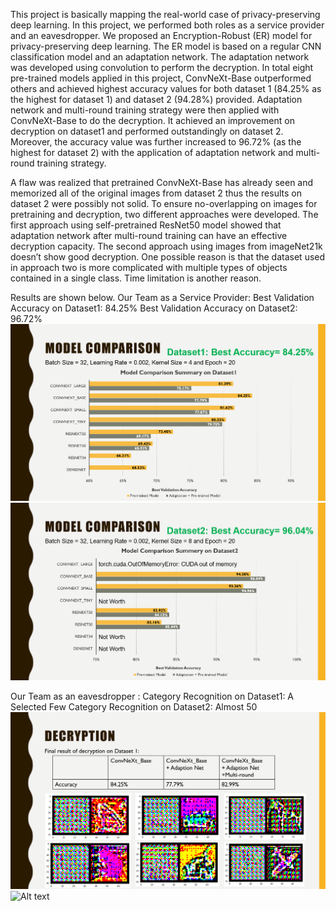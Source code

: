 This project is basically mapping the real-world case of privacy-preserving deep learning. In this project, we performed both roles as a service provider and an eavesdropper. We proposed an Encryption-Robust (ER) model for privacy-preserving deep learning. The ER model is based on a regular CNN classification model and an adaptation network. The adaptation network was developed using convolution to perform the decryption. In total eight pre-trained models applied in this project, ConvNeXt-Base outperformed others and achieved highest accuracy values for both dataset 1 (84.25% as the highest for dataset 1) and dataset 2 (94.28%) provided. Adaptation network and multi-round training strategy were then applied with ConvNeXt-Base to do the decryption. It achieved an improvement on decryption on dataset1 and performed outstandingly on dataset 2. Moreover, the accuracy value was further increased to 96.72% (as the highest for dataset 2) with the application of adaptation network and multi-round training strategy.


A flaw was realized that pretrained ConvNeXt-Base has already seen and memorized all of the original images from dataset 2 thus the results on dataset 2 were possibly not solid. To ensure no-overlapping on images for pretraining and decryption, two different approaches were developed. The first approach using self-pretrained ResNet50 model showed that adaptation network after multi-round training can have an effective decryption capacity. The second approach using images from imageNet21k doesn’t show good decryption. One possible reason is that the dataset used in approach two is more complicated with multiple types of objects contained in a single class. Time limitation is another reason.


Results are shown below. 
Our Team as a Service Provider:
	Best Validation Accuracy on Dataset1: 84.25%
	Best Validation Accuracy on Dataset2: 96.72%
![Alt text](./results/model_comp_dataset1.png)
![Alt text](./results/model_comp_dataset2.png)

Our Team as an eavesdropper :
	Category Recognition on Dataset1: A Selected Few
	Category Recognition on Dataset2: Almost 50
 ![Alt text](./results/decryption_dataset1.png)
![Alt text](./results/decryption_dataset2.png)


